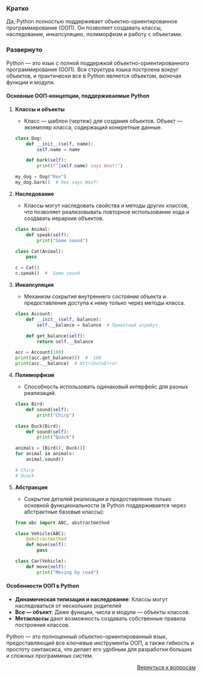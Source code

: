 ### Кратко

Да, Python полностью поддерживает объектно-ориентированное программирование (ООП). Он позволяет создавать классы,
наследование, инкапсуляцию, полиморфизм и работу с объектами.

### Развернуто

Python — это язык с полной поддержкой объектно-ориентированного программирования (ООП). Вся структура языка построена
вокруг объектов, и практически все в Python является объектом, включая функции и модули.

#### Основные ООП-концепции, поддерживаемые Python

1. **Классы и объекты**
    - Класс — шаблон (чертеж) для создания объектов. Объект — экземпляр класса, содержащий конкретные данные.
    ```python
    class Dog:
        def __init__(self, name):
            self.name = name

        def bark(self):
            print(f"{self.name} says Woof!")

    my_dog = Dog("Rex")
    my_dog.bark()  # Rex says Woof!
    ```

2. **Наследование**
    - Классы могут наследовать свойства и методы других классов, что позволяет реализовывать повторное использование
      кода и создавать иерархии объектов.
    ```python
    class Animal:
        def speak(self):
            print("Some sound")

    class Cat(Animal):
        pass

    c = Cat()
    c.speak()  #  Some sound
    ```

3. **Инкапсуляция**
    - Механизм сокрытия внутреннего состояния объекта и предоставления доступа к нему только через методы класса.
    ```python
    class Account:
        def __init__(self, balance):
            self.__balance = balance  # Приватный атрибут

        def get_balance(self):
            return self.__balance

    acc = Account(100)
    print(acc.get_balance())  #  100
    print(acc.__balance)  # AttributeError
    ```

4. **Полиморфизм**
    - Способность использовать одинаковый интерфейс для разных реализаций.
    ```python
    class Bird:
        def sound(self):
            print("Chirp")

    class Duck(Bird):
        def sound(self):
            print("Quack")

    animals = [Bird(), Duck()]
    for animal in animals:
        animal.sound()

    # Chirp
    # Quack
    ```

5. **Абстракция**
    - Сокрытие деталей реализации и предоставление только основной функциональности (в Python поддерживается через
      абстрактные базовые классы):
    ```python
    from abc import ABC, abstractmethod

    class Vehicle(ABC):
        @abstractmethod
        def move(self):
            pass

    class Car(Vehicle):
        def move(self):
            print("Moving by road")
    ```

#### Особенности ООП в Python

- **Динамическая типизация и наследование**: Классы могут наследоваться от нескольких родителей
- **Все — объект**: Даже функции, числа и модули — объекты классов.
- **Метаклассы** дают возможность создавать собственные правила построения классов.

Python — это полноценный объектно-ориентированный язык, предоставляющий все ключевые инструменты ООП, а также гибкость
и простоту синтаксиса, что делает его удобным для разработки больших и сложных программных систем.

<div align="right">

[Вернуться к вопросам](../Вопросы.md)

</div>
